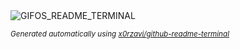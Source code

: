 
<div align="justify">
<picture>
    <source media="(prefers-color-scheme: dark)" srcset="https://i.ibb.co/rRr57NDv/output-gif.gif">
    <source media="(prefers-color-scheme: light)" srcset="https://i.ibb.co/rRr57NDv/output-gif.gif">
    <img alt="GIFOS_README_TERMINAL" src="https://i.ibb.co/rRr57NDv/output-gif.gif">
</picture>

<sub><i>Generated automatically using [x0rzavi/github-readme-terminal](https://github.com/x0rzavi/github-readme-terminal)</i></sub>

</div>
    